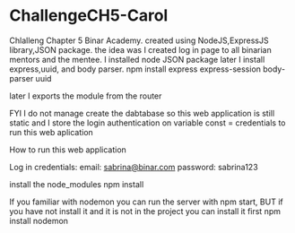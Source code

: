 # ChallengeCH5-Carol
Chlalleng Chapter 5 Binar Academy. created using NodeJS,ExpressJS library,JSON package.
the idea was I created log in page to all binarian mentors and the mentee. I installed node JSON package later I install express,uuid, and body parser.
npm install express express-session body-parser uuid

later I exports the module from the router

FYI I do not manage create the dabtabase so this web application is still static and I store  the login authentication  on variable const = credentials to run this web aplication

How to run this web application

Log in credentials:
email: sabrina@binar.com
password: sabrina123

install the node_modules
npm install

If you familiar with nodemon you can run the server with npm start, BUT
if you have not install it and it is not in the project you can install it first
npm install nodemon


